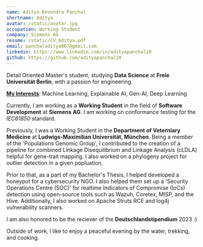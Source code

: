 ```yaml
---
name: Aditya Devendra Panchal
shortname: Aditya
avatar: /static/avatar.jpg
occupation: Working Student
company: Siemens AG
resume: /static/CV_Aditya.pdf
email: panchaladitya007@gmail.com
linkedin: https://www.linkedin.com/in/adityapanchal10
github: https://github.com/adityapanchal10
---
```


Detail Oriented Master's student, studying **Data Science** at **Freie Universität Berlin**, with a passion for engineering.

**<u>My Interests</u>**: Machine Learning, Explainable AI, Gen-AI, Deep Learning 

Currently, I am working as a **Working Student** in the field of **Software Development** at **Siemens AG**. I am working on conformance testing for the *IEC61850* standard.

Previously, I was a Working Student in the **Department of Veterniary Medicine** at **Ludwigs-Maximilian Universität, München**. Being a member of the 'Populations Genomic Group', I contributed to the creation of a pipeline for combined Linkage Disequilibrium and Linkage Analysis (cLDLA) helpful for gene-trait mapping. I also worked on a phylogeny project for outlier detection in a given popluation.

Prior to that, as a part of my Bachelor's Thesis, I helped developed a honeypot for a cybersecurity NGO. I also helped them set up a 'Security Operations Centre (SOC)' for realtime Indicators of Compromise (IoCs) detection using open-source tools such as Wazuh, Coretex, MISP, and the Hive. Additionally, I also worked on Apache Struts RCE and log4j vulnerability scanners.

I am also honored to be the reciever of the **Deutschlandstipendium** 2023 :)

Outside of work, I like to enjoy a peaceful evening by the water, trekking, and cooking.
